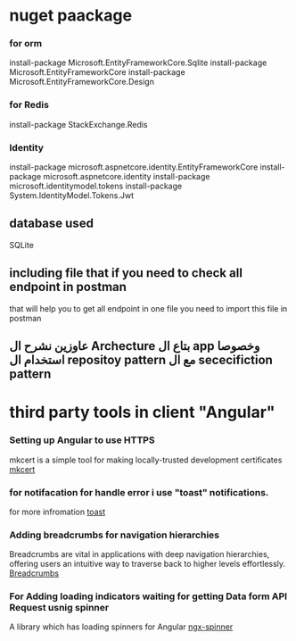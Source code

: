 # nuget paackage 
### for orm 
install-package Microsoft.EntityFrameworkCore.Sqlite 
install-package Microsoft.EntityFrameworkCore 
install-package Microsoft.EntityFrameworkCore.Design 

### for Redis 
install-package StackExchange.Redis 

### Identity 
install-package microsoft.aspnetcore.identity.EntityFrameworkCore
install-package microsoft.aspnetcore.identity
install-package microsoft.identitymodel.tokens
install-package System.IdentityModel.Tokens.Jwt



##  database used 
SQLite 

## including file that if you need to check all endpoint in postman 
that will help you to get all endpoint in one file you need to import this file in postman 

## عاوزين نشرح ال Archecture بتاع ال app  وخصوصا استخدام ال repositoy pattern مع ال sececifiction pattern 
# third party tools  in client "Angular"

### Setting up Angular to use HTTPS
mkcert is a simple tool for making locally-trusted development certificates   [mkcert](https://github.com/FiloSottile/mkcert)

### for notifacation for handle error i use "toast" notifications. 
for more infromation   [toast](https://github.com/scttcper/ngx-toastr)

### Adding breadcrumbs for navigation hierarchies 
Breadcrumbs are vital in applications with deep navigation hierarchies, offering users an intuitive way to traverse back to higher levels effortlessly.  [Breadcrumbs](https://github.com/udayvunnam/xng-breadcrumb/tree/main)

### For Adding loading indicators waiting for getting Data form API Request usnig spinner 
A library which has loading spinners for Angular    [ngx-spinner](https://www.npmjs.com/package/ngx-spinner)



